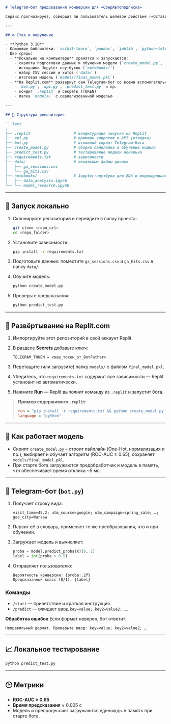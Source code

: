 
````markdown
# Telegram-бот предсказания конверсии для «СберАвтоподписка»

Сервис прогнозирует, совершит ли пользователь целевое действие («Оставить заявку» или «Заказать звонок») на основе параметров сессии.

---

## ⚙️ Стек и окружение

- **Python 3.10**
- Ключевые библиотеки: `scikit-learn`, `pandas`, `joblib`, `python-telegram-bot` и др. (см. `requirements.txt`)
- Две среды:
  - **Локально на компьютере** хранятся и запускаются:
    - скрипты подготовки данных и обучения модели (`create_model.py`, `predict_test.py`)
    - исходники Jupyter-ноутбуков (`notebooks/`)
    - набор CSV сессий и хитов (`data/`)
    - итоговая модель (`models/final_model.pkl`)
  - **На Replit.com** развернут сам Telegram-бот со всеми вспомогательными файлами:
    - `bot.py`, `api.py`, `predict_test.py` и пр.
    - конфиг `.replit` и секреты (TOKEN)
    - папка `models/` с сериализованной моделью

---

## 📂 Структура репозитория

```text
.
├── .replit                   # конфигурация запуска на Replit
├── api.py                    # примеры запросов к API (отладка)
├── bot.py                    # основной скрипт Telegram-бота
├── create_model.py           # сборка пайплайна и обучение модели
├── predict_test.py           # тестирование модели локально
├── requirements.txt          # зависимости
├── data/                     # локальные файлы данных
│   ├── ga_sessions.csv
│   └── ga_hits.csv
├── notebooks/                # Jupyter-ноутбуки для EDA и моделирования
│   ├── data_analysis.ipynb
└── └── model_research.ipynb

````

---

## 🚀 Запуск локально

1. Склонируйте репозиторий и перейдите в папку проекта:

   ```bash
   git clone <repo_url>
   cd <repo_folder>
   ```
2. Установите зависимости:

   ```bash
   pip install -r requirements.txt
   ```
3. Подготовьте данные: поместите `ga_sessions.csv` и `ga_hits.csv` в папку `data/`.
4. Обучите модель:

   ```bash
   python create_model.py
   ```
5. Проверьте предсказания:

   ```bash
   python predict_test.py
   ```

---

## 🚀 Развёртывание на Replit.com

1. Импортируйте этот репозиторий в свой аккаунт Replit.
2. В разделе **Secrets** добавьте ключ:

   ```
   TELEGRAM_TOKEN = <ваш_токен_от_BotFather>
   ```
3. Перетащите (или загрузите) папку `models/` с файлом `final_model.pkl`.
4. Убедитесь, что `requirements.txt` содержит все зависимости — Replit установит их автоматически.
5. Нажмите **Run** — Replit выполнит команду из `.replit` и запустит бота.

> **Пример содержимого `.replit`**:
>
> ```ini
> run = "pip install -r requirements.txt && python create_model.py && python bot.py"
> language = "python"
> ```

---

## 🧠 Как работает модель

* Скрипт `create_model.py`
  – строит пайплайн (One-Hot, нормализация и пр.), выбирает и обучает алгоритм (ROC-AUC ≥ 0.65), сохраняет `models/final_model.pkl`.
* При старте бота загружаются предобработчик и модель в память, что обеспечивает время отклика \~5 мс.

---

## 🤖 Telegram-бот (`bot.py`)

1. Получает строку вида:

   ```
   visit_time=45.2; utm_source=google; utm_campaign=spring_sale; …; geo_city=Warsaw
   ```
2. Парсит её в словарь, применяет те же преобразования, что и при обучении.
3. Загружает модель и вычисляет:

   ```python
   proba = model.predict_proba(X)[0, 1]
   label = int(proba > 0.5)
   ```
4. Отправляет пользователю:

   ```
   Вероятность конверсии: {proba:.2f}
   Предсказанный класс (0/1): {label}
   ```

### Команды

* `/start` — приветствие и краткая инструкция.
* `/predict` — ожидает ввод `key=value; key2=value2; …`.

**Обработка ошибок**
Если формат неверен, бот ответит:

```text
Неправильный формат. Проверьте ввод: key=value; key2=value2; …
```

---

## 📈 Локальное тестирование

```bash
python predict_test.py
```

---

## 🕑 Метрики

* **ROC-AUC ≥ 0.65**
* **Время предсказания** ≈ 0.005 с
* Модель и препроцессинг загружаются единожды в память при старте бота.

```
```
